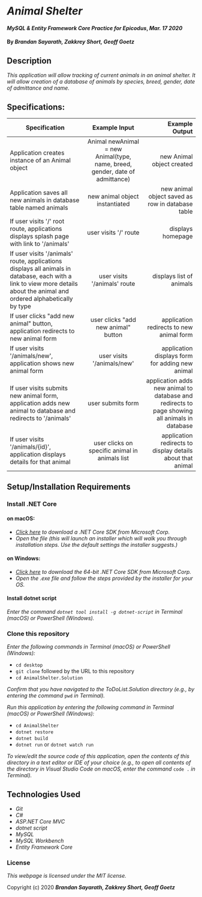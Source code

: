 # _Animal Shelter_

#### _MySQL & Entity Framework Core Practice for Epicodus_, _Mar. 17 2020_

#### By _**Brandan Sayarath, Zakkrey Short, Geoff Goetz**_

## Description

_This application will allow tracking of current animals in an animal shelter. It will allow creation of a database of animals by species, breed, gender, date of admittance and name._

## Specifications:

| Specification | Example Input | Example Output |
| ------------- |:-------------:| -------------------:|
| Application creates instance of an Animal object | Animal newAnimal = new Animal(type, name, breed, gender, date of admittance) | new Animal object created |
| Application saves all new animals in database table named animals | new animal object instantiated | new animal object saved as row in database table |
| If user visits '/' root route, applications displays splash page with link to '/animals' | user visits '/' route | displays homepage |
| If user visits '/animals' route, applications displays all animals in database, each with a link to view more details about the animal and ordered alphabetically by type | user visits '/animals' route | displays list of animals |
| If user clicks "add new animal" button, application redirects to new animal form | user clicks "add new animal" button | application redirects to new animal form |
| If user visits '/animals/new', application shows new animal form | user visits '/animals/new' | application displays form for adding new animal |
| If user visits submits new animal form, application adds new animal to database and redirects to '/animals' | user submits form | application adds new animal to database and redirects to page showing all animals in database |
| If user visits '/animals/{id}', application displays details for that animal | user clicks on specific animal in animals list | application redirects to display details about that animal |

## Setup/Installation Requirements

### Install .NET Core

#### on macOS:
* _[Click here](https://dotnet.microsoft.com/download/thank-you/dotnet-sdk-2.2.106-macos-x64-installer) to download a .NET Core SDK from Microsoft Corp._
* _Open the file (this will launch an installer which will walk you through installation steps. Use the default settings the installer suggests.)_

#### on Windows:
* _[Click here](https://dotnet.microsoft.com/download/thank-you/dotnet-sdk-2.2.203-windows-x64-installer) to download the 64-bit .NET Core SDK from Microsoft Corp._
* _Open the .exe file and follow the steps provided by the installer for your OS._

#### Install dotnet script
_Enter the command ``dotnet tool install -g dotnet-script`` in Terminal (macOS) or PowerShell (Windows)._

### Clone this repository

_Enter the following commands in Terminal (macOS) or PowerShell (Windows):_
* ``cd desktop``
* ``git clone`` followed by the URL to this repository
* ``cd AnimalShelter.Solution``

_Confirm that you have navigated to the ToDoList.Solution directory (e.g., by entering the command_ ``pwd`` _in Terminal)._

_Run this application by entering the following command in Terminal (macOS) or PowerShell (Windows):_
* ``cd AnimalShelter``
* ``dotnet restore``
* ``dotnet build``
* ``dotnet run`` or ``dotnet watch run``

_To view/edit the source code of this application, open the contents of this directory in a text editor or IDE of your choice (e.g., to open all contents of the directory in Visual Studio Code on macOS, enter the command_ ``code .`` _in Terminal)._

## Technologies Used
* _Git_
* _C#_
* _ASP.NET Core MVC_
* _dotnet script_
* _MySQL_
* _MySQL Workbench_
* _Entity Framework Core_

### License

*This webpage is licensed under the MIT license.*

Copyright (c) 2020 **_Brandan Sayarath, Zakkrey Short, Geoff Goetz_**